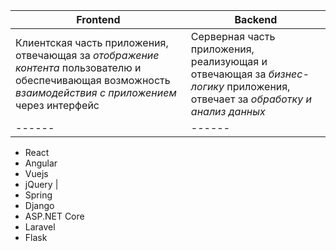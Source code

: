 **Frontend** | **Backend**
-------------|------------
Клиентская часть приложения, отвечающая за *отображение контента* пользователю и обеспечивающая возможность *взаимодействия с приложением* через интерфейс | Серверная часть приложения, реализующая и отвечающая за *бизнес-логику* приложения, отвечает за *обработку и анализ данных*
------|------
* React 
* Angular 
* Vuejs
* jQuery | 
* Spring
* Django
* ASP.NET Core
* Laravel
* Flask